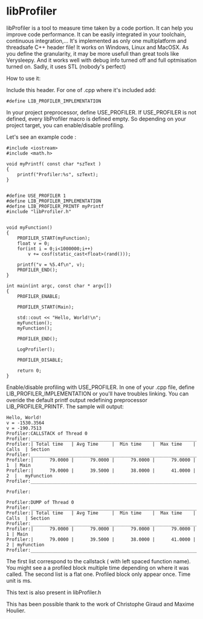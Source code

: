 libProfiler
===========


libProfiler is a tool to measure time taken by a code portion. It can help you improve code performance.
It can be easily integrated in your toolchain, continuous integration,...
It's implemented as only one multiplatform and threadsafe C++ header file! It works on Windows, Linux and MacOSX.
As you define the granularity, it may be more usefull than great tools like Verysleepy. And it
works well with debug info turned off and full optmisation turned on.
Sadly, it uses STL (nobody's perfect)

How to use it:

Include this header. For one of .cpp where it's included add:

    #define LIB_PROFILER_IMPLEMENTATION

In your project preprocessor, define USE_PROFILER. If USE_PROFILER is not defined, every
libProfiler macro is defined empty. So depending on your project target, you can enable/disable
profiling.

Let's see an example code :


    #include <iostream>
    #include <math.h>
    
    void myPrintf( const char *szText )
    {
    	printf("Profiler:%s", szText);
    }


    #define USE_PROFILER 1
    #define LIB_PROFILER_IMPLEMENTATION
    #define LIB_PROFILER_PRINTF myPrintf
    #include "libProfiler.h"
    
    
    void myFunction()
    {
        PROFILER_START(myFunction);
        float v = 0;
        for(int i = 0;i<1000000;i++)
            v += cosf(static_cast<float>(rand()));
    
        printf("v = %5.4f\n", v);
        PROFILER_END();
    }
    
    int main(int argc, const char * argv[])
    {
        PROFILER_ENABLE;
    
        PROFILER_START(Main);
    
        std::cout << "Hello, World!\n";
        myFunction();
        myFunction();
    
        PROFILER_END();
    
        LogProfiler();
    
        PROFILER_DISABLE;
    
        return 0;
    }


Enable/disable profiling with USE_PROFILER.
In one of your .cpp file, define LIB_PROFILER_IMPLEMENTATION or you'll have troubles linking.
You can overide the default printf output redefining preprocessor LIB_PROFILER_PRINTF.
The sample will output:


    Hello, World!
    v = -1530.3564
    v = -190.7513
    Profiler:CALLSTACK of Thread 0
    Profiler:_______________________________________________________________________________________
    Profiler:| Total time   | Avg Time     |  Min time    |  Max time    | Calls  | Section
    Profiler:_______________________________________________________________________________________
    Profiler:|      79.0000 |      79.0000 |      79.0000 |      79.0000 |     1  | Main
    Profiler:|      79.0000 |      39.5000 |      38.0000 |      41.0000 |     2  |   myFunction
    Profiler:_______________________________________________________________________________________
    
    Profiler:
    
    Profiler:DUMP of Thread 0
    Profiler:_______________________________________________________________________________________
    Profiler:| Total time   | Avg Time     |  Min time    |  Max time    | Calls  | Section
    Profiler:_______________________________________________________________________________________
    Profiler:|      79.0000 |      79.0000 |      79.0000 |      79.0000 |      1 | Main
    Profiler:|      79.0000 |      39.5000 |      38.0000 |      41.0000 |      2 | myFunction
    Profiler:_______________________________________________________________________________________



The first list correspond to the callstack ( with left spaced function name). You might see a
a profiled block multiple time depending on where it was called.
The second list is a flat one. Profiled block only appear once.
Time unit is ms.
    
This text is also present in libProfiler.h

This has been possible thank to the work of Christophe Giraud and Maxime Houlier.
